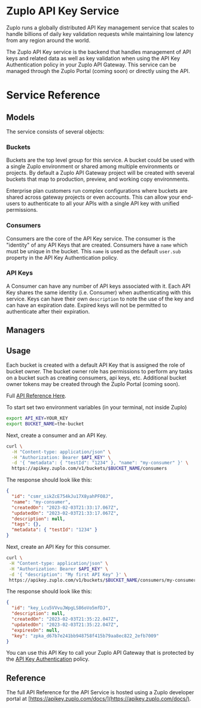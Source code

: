 # Zuplo API Key Service

Zuplo runs a globally distributed API Key management service that scales to handle billions of daily key validation requests while maintaining low latency from any region around the world.

The Zuplo API Key service is the backend that handles management of API keys and related data as well as key validation when using the API Key Authentication policy in your Zuplo API Gateway. This service can be managed through the Zuplo Portal (coming soon) or directly using the API.

# Service Reference

## Models

The service consists of several objects:

### Buckets

Buckets are the top level group for this service. A bucket could be used with a single Zuplo environment or shared among multiple environments or projects. By default a Zuplo API Gateway project will be created with several buckets that map to production, preview, and working copy environments.

Enterprise plan customers run complex configurations where buckets are shared across gateway projects or even accounts. This can allow your end-users to authenticate to all your APIs with a single API key with unified permissions.

### Consumers

Consumers are the core of the API Key service. The consumer is the "identity" of any API Keys that are created. Consumers have a `name` which must be unique in the bucket. This `name` is used as the default `user.sub` property in the API Key Authentication policy.

### API Keys

A Consumer can have any number of API keys associated with it. Each API Key shares the same identity (i.e. Consumer) when authenticating with this service. Keys can have their own `description` to note the use of the key and can have an expiration date. Expired keys will not be permitted to authenticate after their expiration.

## Managers

## Usage

Each bucket is created with a default API Key that is assigned the role of bucket owner. The bucket owner role has permissions to perform any tasks on a bucket such as creating consumers, api keys, etc. Additional bucket owner tokens may be created through the Zuplo Portal (coming soon).

Full [API Reference Here](https://apikey.zuplo.com).

To start set two environment variables (in your terminal, not inside Zuplo)

```bash
export API_KEY=YOUR_KEY
export BUCKET_NAME=the-bucket
```

Next, create a consumer and an API Key.

```bash
curl \
  -H "Content-type: application/json" \
  -H "Authorization: Bearer $API_KEY" \
  -d '{ "metadata": { "testId": "1234" }, "name": "my-consumer" }' \
  https://apikey.zuplo.com/v1/buckets/$BUCKET_NAME/consumers
```

The response should look like this:

```json
{
  "id": "csmr_sikZcE754kJu17X8yahPFO8J",
  "name": "my-consumer",
  "createdOn": "2023-02-03T21:33:17.067Z",
  "updatedOn": "2023-02-03T21:33:17.067Z",
  "description": null,
  "tags": {},
  "metadata": { "testId": "1234" }
}
```

Next, create an API Key for this consumer.

```bash
curl \
 -H "Content-type: application/json" \
 -H "Authorization: Bearer $API_KEY" \
 -d '{ "description": "My first API Key" }' \
 https://apikey.zuplo.com/v1/buckets/$BUCKET_NAME/consumers/my-consumer/keys
```

The response should look like this:

```json
{
  "id": "key_Lcu5VVvuJWpgLS86oVo5mfDJ",
  "description": null,
  "createdOn": "2023-02-03T21:35:22.047Z",
  "updatedOn": "2023-02-03T21:35:22.047Z",
  "expiresOn": null,
  "key": "zpka_d67b7e241bb948758f415b79aa8ec822_2efb7009"
}
```

You can use this API Key to call your Zuplo API Gateway that is protected by the [API Key Authentication](/docs/policies/api-key-inbound) policy.

## Reference

The full API Reference for the API Service is hosted using a Zuplo developer portal at [https://apikey.zuplo.com/docs/](https://apikey.zuplo.com/docs/).
